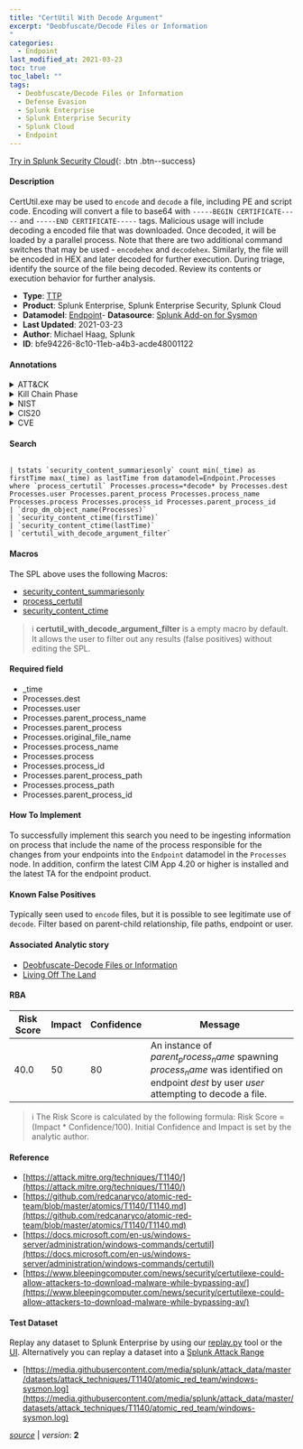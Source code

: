 ```yaml
---
title: "CertUtil With Decode Argument"
excerpt: "Deobfuscate/Decode Files or Information
"
categories:
  - Endpoint
last_modified_at: 2021-03-23
toc: true
toc_label: ""
tags:
  - Deobfuscate/Decode Files or Information
  - Defense Evasion
  - Splunk Enterprise
  - Splunk Enterprise Security
  - Splunk Cloud
  - Endpoint
---
```




[Try in Splunk Security Cloud](https://www.splunk.com/en_us/products/cyber-security.html){: .btn .btn--success}

#### Description

CertUtil.exe may be used to `encode` and `decode` a file, including PE and script code. Encoding will convert a file to base64 with `-----BEGIN CERTIFICATE-----` and `-----END CERTIFICATE-----` tags. Malicious usage will include decoding a encoded file that was downloaded. Once decoded, it will be loaded by a parallel process. Note that there are two additional command switches that may be used - `encodehex` and `decodehex`. Similarly, the file will be encoded in HEX and later decoded for further execution. During triage, identify the source of the file being decoded. Review its contents or execution behavior for further analysis.

- **Type**: [TTP](https://github.com/splunk/security_content/wiki/Detection-Analytic-Types)
- **Product**: Splunk Enterprise, Splunk Enterprise Security, Splunk Cloud
- **Datamodel**: [Endpoint](https://docs.splunk.com/Documentation/CIM/latest/User/Endpoint)- **Datasource**: [Splunk Add-on for Sysmon](https://splunkbase.splunk.com/app/5709)
- **Last Updated**: 2021-03-23
- **Author**: Michael Haag, Splunk
- **ID**: bfe94226-8c10-11eb-a4b3-acde48001122


#### Annotations

<details>
  <summary>ATT&CK</summary>

<div markdown="1">


| ID             | Technique        |  Tactic             |
| -------------- | ---------------- |-------------------- |
| [T1140](https://attack.mitre.org/techniques/T1140/) | Deobfuscate/Decode Files or Information | Defense Evasion |

</div>
</details>


<details>
  <summary>Kill Chain Phase</summary>

<div markdown="1">

* Exploitation


</div>
</details>


<details>
  <summary>NIST</summary>

<div markdown="1">



</div>
</details>

<details>
  <summary>CIS20</summary>

<div markdown="1">



</div>
</details>

<details>
  <summary>CVE</summary>

<div markdown="1">


</div>
</details>

#### Search 

```

| tstats `security_content_summariesonly` count min(_time) as firstTime max(_time) as lastTime from datamodel=Endpoint.Processes where `process_certutil` Processes.process=*decode* by Processes.dest Processes.user Processes.parent_process Processes.process_name Processes.process Processes.process_id Processes.parent_process_id 
| `drop_dm_object_name(Processes)` 
| `security_content_ctime(firstTime)` 
| `security_content_ctime(lastTime)` 
| `certutil_with_decode_argument_filter`
```

#### Macros
The SPL above uses the following Macros:
* [security_content_summariesonly](https://github.com/splunk/security_content/blob/develop/macros/security_content_summariesonly.yml)
* [process_certutil](https://github.com/splunk/security_content/blob/develop/macros/process_certutil.yml)
* [security_content_ctime](https://github.com/splunk/security_content/blob/develop/macros/security_content_ctime.yml)

> :information_source:
> **certutil_with_decode_argument_filter** is a empty macro by default. It allows the user to filter out any results (false positives) without editing the SPL.

#### Required field
* _time
* Processes.dest
* Processes.user
* Processes.parent_process_name
* Processes.parent_process
* Processes.original_file_name
* Processes.process_name
* Processes.process
* Processes.process_id
* Processes.parent_process_path
* Processes.process_path
* Processes.parent_process_id


#### How To Implement
To successfully implement this search you need to be ingesting information on process that include the name of the process responsible for the changes from your endpoints into the `Endpoint` datamodel in the `Processes` node. In addition, confirm the latest CIM App 4.20 or higher is installed and the latest TA for the endpoint product.

#### Known False Positives
Typically seen used to `encode` files, but it is possible to see legitimate use of `decode`. Filter based on parent-child relationship, file paths, endpoint or user.

#### Associated Analytic story
* [Deobfuscate-Decode Files or Information](/stories/deobfuscate-decode_files_or_information)
* [Living Off The Land](/stories/living_off_the_land)




#### RBA

| Risk Score  | Impact      | Confidence   | Message      |
| ----------- | ----------- |--------------|--------------|
| 40.0 | 50 | 80 | An instance of $parent_process_name$ spawning $process_name$ was identified on endpoint $dest$ by user $user$ attempting to decode a file. |


> :information_source:
> The Risk Score is calculated by the following formula: Risk Score = (Impact * Confidence/100). Initial Confidence and Impact is set by the analytic author. 

#### Reference

* [https://attack.mitre.org/techniques/T1140/](https://attack.mitre.org/techniques/T1140/)
* [https://github.com/redcanaryco/atomic-red-team/blob/master/atomics/T1140/T1140.md](https://github.com/redcanaryco/atomic-red-team/blob/master/atomics/T1140/T1140.md)
* [https://docs.microsoft.com/en-us/windows-server/administration/windows-commands/certutil](https://docs.microsoft.com/en-us/windows-server/administration/windows-commands/certutil)
* [https://www.bleepingcomputer.com/news/security/certutilexe-could-allow-attackers-to-download-malware-while-bypassing-av/](https://www.bleepingcomputer.com/news/security/certutilexe-could-allow-attackers-to-download-malware-while-bypassing-av/)



#### Test Dataset
Replay any dataset to Splunk Enterprise by using our [replay.py](https://github.com/splunk/attack_data#using-replaypy) tool or the [UI](https://github.com/splunk/attack_data#using-ui).
Alternatively you can replay a dataset into a [Splunk Attack Range](https://github.com/splunk/attack_range#replay-dumps-into-attack-range-splunk-server)


* [https://media.githubusercontent.com/media/splunk/attack_data/master/datasets/attack_techniques/T1140/atomic_red_team/windows-sysmon.log](https://media.githubusercontent.com/media/splunk/attack_data/master/datasets/attack_techniques/T1140/atomic_red_team/windows-sysmon.log)



[*source*](https://github.com/splunk/security_content/tree/develop/detections/endpoint/certutil_with_decode_argument.yml) \| *version*: **2**